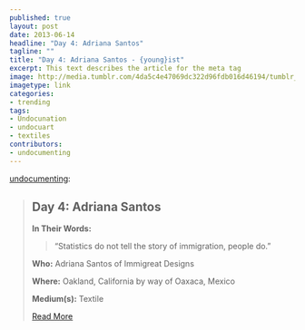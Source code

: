 ```yaml
---
published: true
layout: post
date: 2013-06-14
headline: "Day 4: Adriana Santos"
tagline: ""
title: "Day 4: Adriana Santos - {young}ist"
excerpt: This text describes the article for the meta tag
image: http://media.tumblr.com/4da5c4e47069dc322d96fdb016d46194/tumblr_inline_mnzhnoKQjQ1qz4rgp.png
imagetype: link
categories:
- trending
tags:
- Undocunation
- undocuart
- textiles
contributors:
- undocumenting
---
```

<div class='full-text'>
<p class='article-paragraph'><a class="tumblr_blog" href="http://undocumenting.com/post/52387093796/day-4-adriana-santos" target="_blank">undocumenting</a>:</p>
<blockquote>
<h2 class="post-title">Day 4: Adriana Santos</h2>
<p class='article-paragraph'><strong>In Their Words:</strong></p>
<blockquote>
<p class='article-paragraph'><span>“Statistics do not tell the story of immigration, people do.”</span></p>
</blockquote>
<p class='article-paragraph'><strong>Who:</strong> Adriana Santos of Immigreat Designs</p>
<p class='article-paragraph'><strong>Where:</strong> Oakland, California by way of Oaxaca, Mexico</p>
<p class='article-paragraph'><strong>Medium(s):</strong> Textile</p>
<p class='article-paragraph'><a href="http://undocumenting.com/post/52387093796/day-4-adriana-santos" target="_blank">Read More</a></p>
</blockquote>
</div>
